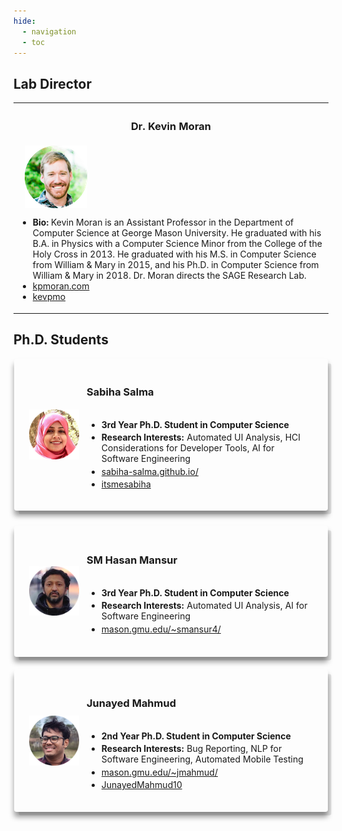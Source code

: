```yaml
---
hide:
  - navigation 
  - toc        
---
```


<script src="//code.iconify.design/1/1.0.6/iconify.min.js"></script>

<style>

  .responsive-grid {
    display: grid;
    width: 100%;
    grid-template-columns: repeat(1, 1fr);
    gap: 2rem;
  }

  @media screen and (min-width: 64rem) {
    .responsive-grid {
      grid-template-columns: repeat(3, 1fr);
    }
  }

  .card-wrapper {
    text-decoration: none;
    transition: none;
    background: none;
    padding: 0;
  }

  .card {
    position: relative;
    padding: 1.5rem;
    display: flex;
    flex-direction: row;
    -moz-box-align: center;
    align-items: center;
    height: 90%;
    -moz-box-pack: start;
    justify-content: flex-start;
    box-shadow: rgba(0, 0, 0, 0.1) 0.4rem 0.4rem 0px -0.0625rem, rgba(0, 0, 0, 0.40) 0px 0.50rem 0.5rem 0px;
    transition: all 0.6s cubic-bezier(0.165, 0.84, 0.44, 1) 0s;
  }

  .card:hover {
    box-shadow: rgba(0, 0, 0, 0.4) 0.40rem 0.40rem 0px -0.0625rem, rgba(0, 0, 0, 0.60) 0px 0.50rem 0.5rem 0px;
  }

  @media screen and (min-width: 75rem) {
    .card {
      padding: 2rem 2.5rem;
      margin: 0px 1px;
      border-radius: 4px;
    }
  }

  @media screen and (min-width: 36rem) {
    .card {
      padding: 1rem 1.5rem;
      margin: 0px 1px;
      border-radius: 4px;

    }
  }

  .card .logo {
    margin-right: 0.75rem;
    width: 80px;
    height: 80px;
  }

  .card .card-content {
    display: flex;
    flex: 1 1 0%;
    flex-direction: column;
    width: 100%;
  }

  .cardback{
  background-color: #ADAEB3;
  }

  #container-background {
        top: 0px;
        left: 0px;
        background-color: #ADAEB3; /* Use background-image or whatever suits you here */
        width: 100%; /* Your width */
        height: 70px; /* Your height */
    }​ 

  .card .card-content h3 {
    margin: 0;
  }
  
   .card .card-content h5 {
    margin: 0;
  }

  .card .card-content li {
    margin-top: 0.25em;
    margin-bottom: 0;
    font-size: 14px;
  }
  
  .li{
  font-size: 15px;
  }

  .card .card-content p {
    margin-top: 0.25em;
    margin-bottom: 0;
  }

  .card .card-content code {
    background: rgba(0, 0, 0, 0.05) none repeat scroll 0% 0%;
    padding: 2px 6px;
    border-radius: 4px;
  }


  .component-wrapper span.em {
    color: rgb(61, 61, 61);
  }

  .component-wrapper a {
    transition: color 125ms;
    padding: 2px 6px;
    margin: 0px 1px;
    border-radius: 4px;
    display: inline;
    cursor: pointer;
  }

  .component-wrapper a:hover {
    color: var(--md-typeset-a-color);
    background: var(--md-accent-fg-color--transparent);
  }
</style>


## Lab Director

<table width="600px">
	<tr>
		<th width="50%"> <h3>Dr. Kevin Moran</h3> </th>
	</tr>
	<tr>
		<td width="600px">
			&nbsp;&nbsp; <img style="vertical-align:middle" src="../images/kevin.png">
			<ul>
				<li><b>Bio:</b> Kevin Moran is an Assistant Professor in the Department of Computer Science at George Mason University.  He graduated with his B.A. in Physics with a Computer Science Minor from the College of the Holy Cross in 2013. He graduated with his M.S. in Computer Science from William & Mary in 2015, and his Ph.D. in Computer Science from William & Mary in 2018. Dr. Moran directs the SAGE Research Lab.</li>
  				<li><span class="iconify" data-align="bottom" data-width="11" data-height="11" data-icon="el:home-alt" data-inline="false"></span> <a href="https://www.kpmoran.com">kpmoran.com</a></li>
  				<li><span class="iconify" data-align="bottom" data-width="12" data-height="12" data-icon="logos:twitter" data-inline="false"></span> <a href="https://twitter.com/kevpmo">kevpmo</a></li>	
  			<ul>
		</td>
	</tr>
</table>

## Ph.D. Students

<div class="responsive-grid">
	<div class="card">
		<div class="logo">
			<img src="../images/sabiha.png" alt="Headshot of Dr. Kevin Moran.">
       </div>
<div class="card-content">
       	<h3>Sabiha Salma</h3>
       	<ul>
  				<li><b>3rd Year Ph.D. Student in Computer Science</b></li>
  				<li><b>Research Interests:</b> Automated UI Analysis, HCI Considerations for Developer Tools, AI for Software Engineering</li>
  				<li><span class="iconify" data-align="bottom" data-width="11" data-height="11" data-icon="el:home-alt" data-inline="false"></span> <a href="https://sabiha-salma.github.io/">sabiha-salma.github.io/</a></li>
  				<li><span class="iconify" data-align="bottom" data-width="12" data-height="12" data-icon="logos:twitter" data-inline="false"></span> <a href="https://twitter.com/itsmesabiha">itsmesabiha</a></li>
			</ul>
</div>
</div>
	<div class="card">
		<div class="logo">
			<img src="../images/hasan.png" alt="Headshot of Dr. Kevin Moran.">
       </div>
<div class="card-content">
       	<h3>SM Hasan Mansur</h3>
       	<ul>
       		<li><b>3rd Year Ph.D. Student in Computer Science</b></li>
  				<li><b>Research Interests:</b> Automated UI Analysis, AI for Software Engineering</li>
  				<li><span class="iconify" data-align="bottom" data-width="11" data-height="11" data-icon="el:home-alt" data-inline="false"></span> <a href="http://mason.gmu.edu/~smansur4/">mason.gmu.edu/~smansur4/</a></li>
			</ul>
</div>
</div>
	<div class="card">
		<div class="logo">
			<img src="../images/junayed.png" alt="Headshot of Dr. Kevin Moran.">
       </div>
<div class="card-content">
       	<h3>Junayed Mahmud</h3>
       	<ul>
       		<li><b>2nd Year Ph.D. Student in Computer Science</b></li>
  				<li><b>Research Interests:</b> Bug Reporting, NLP for Software Engineering, Automated Mobile Testing </li>
  				<li><span class="iconify" data-align="bottom" data-width="11" data-height="11" data-icon="el:home-alt" data-inline="false"></span> <a href="http://mason.gmu.edu/~jmahmud/">mason.gmu.edu/~jmahmud/</a></li>
  				<li><span class="iconify" data-align="bottom" data-width="12" data-height="12" data-icon="logos:twitter" data-inline="false"></span> <a href="https://twitter.com/JunayedMahmud10">JunayedMahmud10</a></li>
			</ul>
</div>
</div>
</div>



